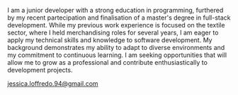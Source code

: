 I am a junior developer with a strong education in programming, furthered by my recent partecipation and finalisation of a master's degree in full-stack development. While my previous work experience is focused on the textile sector, where I held merchandising roles for several years, I am eager to apply my technical skills and knowledge to software development. My background demonstrates my ability to adapt to diverse environments and my commitment to continuous learning. I am seeking opportunities that will allow me to grow as a professional and contribute enthusiastically to development projects.

jessica.loffredo.94@gmail.com
